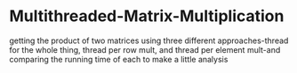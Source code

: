 # Multithreaded-Matrix-Multiplication
getting the product of two matrices using three different approaches-thread for the whole thing, thread per row mult, and thread per element mult-and comparing the running time of each to make a little analysis
